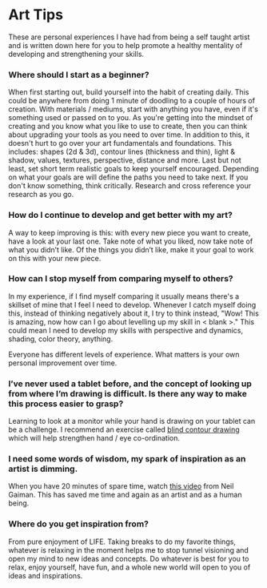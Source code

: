 # Art Tips

These are personal experiences I have had from being a self taught artist and is written down here for you to help promote a healthy mentality of developing and strengthening your skills.

### Where should I start as a beginner?
When first starting out, build yourself into the habit of creating daily. This could be anywhere from doing 1 minute of doodling to a couple of hours of creation. With materials / mediums, start with anything you have, even if it's something used or passed on to you. As you're getting into the mindset of creating and you know what you like to use to create, then you can think about upgrading your tools as you need to over time. In addition to this, it doesn't hurt to go over your art fundamentals and foundations. This includes: shapes (2d & 3d), contour lines (thickness and thin), light & shadow, values, textures, perspective, distance and more. Last but not least, set short term realistic goals to keep yourself encouraged. Depending on what your goals are will define the paths you need to take next. If you don't know something, think critically. Research and cross reference your research as you go.

### How do I continue to develop and get better with my art?
A way to keep improving is this: with every new piece you want to create, have
a look at your last one. Take note of what you liked, now take note of what you
didn’t like. Of the things you didn’t like, make it your goal to work on this with your new piece.

### How can I stop myself from comparing myself to others?
In my experience, if I find myself comparing it usually means there's a skillset of mine that I feel I need to develop. Whenever I catch myself doing this, instead of thinking negatively about it, I try to think instead, "Wow! This is amazing, now how can I go about levelling up my skill in < blank >." This could mean I need to develop my skills with perspective and dynamics, shading, color theory, anything.

Everyone has different levels of experience. What matters is your
own personal improvement over time.

### I’ve never used a tablet before, and the concept of looking up from where I’m drawing is difficult. Is there any way to make this process easier to grasp?
Learning to look at a monitor while your hand is drawing on your tablet can be a
challenge. I recommend an exercise called [blind contour drawing](https://en.wikipedia.org/wiki/Blind_contour_drawing)
which will help strengthen hand / eye co-ordination.

### I need some words of wisdom, my spark of inspiration as an artist is dimming.
When you have 20 minutes of spare time, watch [this video](https://www.youtube.com/watch?v=plWexCID-kA)
from Neil Gaiman. This has saved me time and again as an artist and as a human being.

### Where do you get inspiration from?
From pure enjoyment of LIFE. Taking breaks to do my favorite things, whatever is relaxing in the moment helps me to stop tunnel visioning and open my mind to new ideas and concepts. Do whatever is best for you to relax, enjoy yourself, have fun, and a whole new world will open to you of ideas and inspirations.

